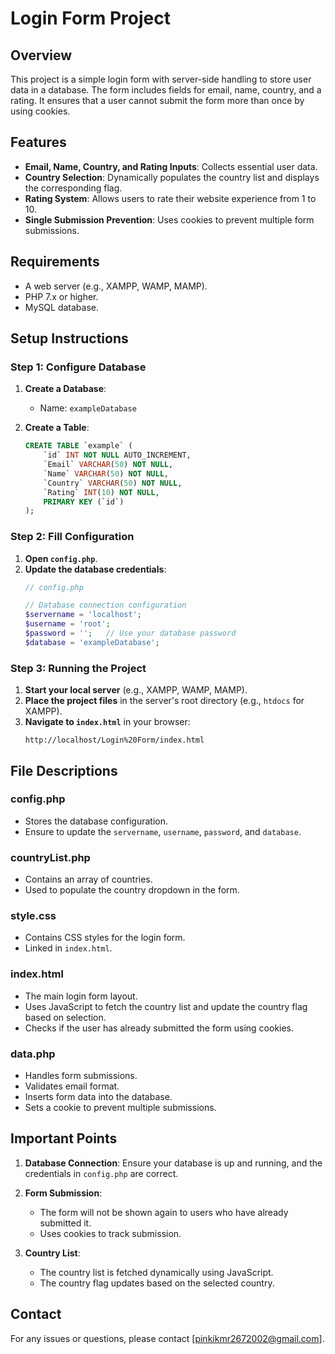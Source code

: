# **Login Form Project**

## **Overview**

This project is a simple login form with server-side handling to store user data in a database. The form includes fields for email, name, country, and a rating. It ensures that a user cannot submit the form more than once by using cookies.

## **Features**

- **Email, Name, Country, and Rating Inputs**: Collects essential user data.
- **Country Selection**: Dynamically populates the country list and displays the corresponding flag.
- **Rating System**: Allows users to rate their website experience from 1 to 10.
- **Single Submission Prevention**: Uses cookies to prevent multiple form submissions.

## **Requirements**

- A web server (e.g., XAMPP, WAMP, MAMP).
- PHP 7.x or higher.
- MySQL database.

## **Setup Instructions**

### **Step 1: Configure Database**

1. **Create a Database**:
    - Name: `exampleDatabase`
    
2. **Create a Table**:
    ```sql
    CREATE TABLE `example` (
        `id` INT NOT NULL AUTO_INCREMENT,
        `Email` VARCHAR(50) NOT NULL,
        `Name` VARCHAR(50) NOT NULL,
        `Country` VARCHAR(50) NOT NULL,
        `Rating` INT(10) NOT NULL,
        PRIMARY KEY (`id`)
    );
    ```

### **Step 2: Fill Configuration**

1. **Open `config.php`**.
2. **Update the database credentials**:
    ```php
    // config.php

    // Database connection configuration
    $servername = 'localhost';
    $username = 'root';
    $password = '';   // Use your database password
    $database = 'exampleDatabase';
    ```

### **Step 3: Running the Project**

1. **Start your local server** (e.g., XAMPP, WAMP, MAMP).
2. **Place the project files** in the server's root directory (e.g., `htdocs` for XAMPP).
3. **Navigate to `index.html`** in your browser:
    ```url
    http://localhost/Login%20Form/index.html
    ```

## **File Descriptions**

### **config.php**
- Stores the database configuration.
- Ensure to update the `servername`, `username`, `password`, and `database`.

### **countryList.php**
- Contains an array of countries.
- Used to populate the country dropdown in the form.

### **style.css**
- Contains CSS styles for the login form.
- Linked in `index.html`.

### **index.html**
- The main login form layout.
- Uses JavaScript to fetch the country list and update the country flag based on selection.
- Checks if the user has already submitted the form using cookies.

### **data.php**
- Handles form submissions.
- Validates email format.
- Inserts form data into the database.
- Sets a cookie to prevent multiple submissions.

## **Important Points**

1. **Database Connection**:
    Ensure your database is up and running, and the credentials in `config.php` are correct.

2. **Form Submission**:
    - The form will not be shown again to users who have already submitted it.
    - Uses cookies to track submission.

3. **Country List**:
    - The country list is fetched dynamically using JavaScript.
    - The country flag updates based on the selected country.

## **Contact**

For any issues or questions, please contact [pinkikmr2672002@gmail.com].
